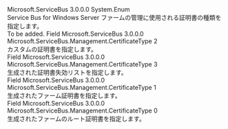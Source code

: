 <Type Name="CertificateType" FullName="Microsoft.ServiceBus.Management.CertificateType">
  <TypeSignature Language="C#" Value="public enum CertificateType" />
  <TypeSignature Language="ILAsm" Value=".class public auto ansi sealed CertificateType extends System.Enum" />
  <TypeSignature Language="DocId" Value="T:Microsoft.ServiceBus.Management.CertificateType" />
  <TypeSignature Language="VB.NET" Value="Public Enum CertificateType" />
  <TypeSignature Language="F#" Value="type CertificateType = " />
  <AssemblyInfo>
    <AssemblyName>Microsoft.ServiceBus</AssemblyName>
    <AssemblyVersion>3.0.0.0</AssemblyVersion>
  </AssemblyInfo>
  <Base>
    <BaseTypeName>System.Enum</BaseTypeName>
  </Base>
  <Docs>
    <summary>Service Bus for Windows Server ファームの管理に使用される証明書の種類を指定します。</summary>
    <remarks>To be added.</remarks>
  </Docs>
  <Members>
    <Member MemberName="CustomFarmCertificate">
      <MemberSignature Language="C#" Value="CustomFarmCertificate" />
      <MemberSignature Language="ILAsm" Value=".field public static literal valuetype Microsoft.ServiceBus.Management.CertificateType CustomFarmCertificate = int32(2)" />
      <MemberSignature Language="DocId" Value="F:Microsoft.ServiceBus.Management.CertificateType.CustomFarmCertificate" />
      <MemberSignature Language="VB.NET" Value="CustomFarmCertificate" />
      <MemberSignature Language="F#" Value="CustomFarmCertificate = 2" Usage="Microsoft.ServiceBus.Management.CertificateType.CustomFarmCertificate" />
      <MemberType>Field</MemberType>
      <AssemblyInfo>
        <AssemblyName>Microsoft.ServiceBus</AssemblyName>
        <AssemblyVersion>3.0.0.0</AssemblyVersion>
      </AssemblyInfo>
      <ReturnValue>
        <ReturnType>Microsoft.ServiceBus.Management.CertificateType</ReturnType>
      </ReturnValue>
      <MemberValue>2</MemberValue>
      <Docs>
        <summary>カスタムの証明書を指定します。</summary>
      </Docs>
    </Member>
    <Member MemberName="GeneratedCertificateRevocationList">
      <MemberSignature Language="C#" Value="GeneratedCertificateRevocationList" />
      <MemberSignature Language="ILAsm" Value=".field public static literal valuetype Microsoft.ServiceBus.Management.CertificateType GeneratedCertificateRevocationList = int32(3)" />
      <MemberSignature Language="DocId" Value="F:Microsoft.ServiceBus.Management.CertificateType.GeneratedCertificateRevocationList" />
      <MemberSignature Language="VB.NET" Value="GeneratedCertificateRevocationList" />
      <MemberSignature Language="F#" Value="GeneratedCertificateRevocationList = 3" Usage="Microsoft.ServiceBus.Management.CertificateType.GeneratedCertificateRevocationList" />
      <MemberType>Field</MemberType>
      <AssemblyInfo>
        <AssemblyName>Microsoft.ServiceBus</AssemblyName>
        <AssemblyVersion>3.0.0.0</AssemblyVersion>
      </AssemblyInfo>
      <ReturnValue>
        <ReturnType>Microsoft.ServiceBus.Management.CertificateType</ReturnType>
      </ReturnValue>
      <MemberValue>3</MemberValue>
      <Docs>
        <summary>生成された証明書失効リストを指定します。</summary>
      </Docs>
    </Member>
    <Member MemberName="GeneratedFarmCertificate">
      <MemberSignature Language="C#" Value="GeneratedFarmCertificate" />
      <MemberSignature Language="ILAsm" Value=".field public static literal valuetype Microsoft.ServiceBus.Management.CertificateType GeneratedFarmCertificate = int32(1)" />
      <MemberSignature Language="DocId" Value="F:Microsoft.ServiceBus.Management.CertificateType.GeneratedFarmCertificate" />
      <MemberSignature Language="VB.NET" Value="GeneratedFarmCertificate" />
      <MemberSignature Language="F#" Value="GeneratedFarmCertificate = 1" Usage="Microsoft.ServiceBus.Management.CertificateType.GeneratedFarmCertificate" />
      <MemberType>Field</MemberType>
      <AssemblyInfo>
        <AssemblyName>Microsoft.ServiceBus</AssemblyName>
        <AssemblyVersion>3.0.0.0</AssemblyVersion>
      </AssemblyInfo>
      <ReturnValue>
        <ReturnType>Microsoft.ServiceBus.Management.CertificateType</ReturnType>
      </ReturnValue>
      <MemberValue>1</MemberValue>
      <Docs>
        <summary>生成されたファーム証明書を指定します。</summary>
      </Docs>
    </Member>
    <Member MemberName="GeneratedFarmRootCertificate">
      <MemberSignature Language="C#" Value="GeneratedFarmRootCertificate" />
      <MemberSignature Language="ILAsm" Value=".field public static literal valuetype Microsoft.ServiceBus.Management.CertificateType GeneratedFarmRootCertificate = int32(0)" />
      <MemberSignature Language="DocId" Value="F:Microsoft.ServiceBus.Management.CertificateType.GeneratedFarmRootCertificate" />
      <MemberSignature Language="VB.NET" Value="GeneratedFarmRootCertificate" />
      <MemberSignature Language="F#" Value="GeneratedFarmRootCertificate = 0" Usage="Microsoft.ServiceBus.Management.CertificateType.GeneratedFarmRootCertificate" />
      <MemberType>Field</MemberType>
      <AssemblyInfo>
        <AssemblyName>Microsoft.ServiceBus</AssemblyName>
        <AssemblyVersion>3.0.0.0</AssemblyVersion>
      </AssemblyInfo>
      <ReturnValue>
        <ReturnType>Microsoft.ServiceBus.Management.CertificateType</ReturnType>
      </ReturnValue>
      <MemberValue>0</MemberValue>
      <Docs>
        <summary>生成されたファームのルート証明書を指定します。</summary>
      </Docs>
    </Member>
  </Members>
</Type>